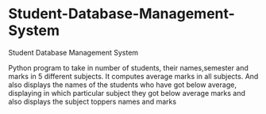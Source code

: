 # Student-Database-Management-System
Student Database Management System

Python program to take in number of students, their names,semester and marks in 5 different subjects.
It computes average marks in all subjects.
And also displays the names of the students who have got below average, displaying in which particular subject they got below average marks and also displays the subject toppers names and marks
